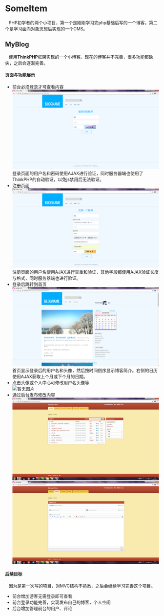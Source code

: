 # SomeItem
    PHP初学者的两个小项目，第一个是刚刚学习完php基础后写的一个博客，第二个是学习面向对象思想后实现的一个CMS。

## MyBlog
    使用**ThinkPHP**框架实现的一个小博客。现在的博客并不完善，很多功能都缺失，之后会逐渐完善。

#### 页面与功能展示
* 前台必须登录才可查看内容  
![](https://github.com/Anselst/SomeItem/blob/master/MyBlog/Sample_Pictures/front_login.png "login")  
登录页面的用户名和密码使用AJAX进行验证，同时服务器端也使用了ThinkPHP的自动验证，以免js禁用后无法验证。  
* 注册页面  
![register](https://github.com/Anselst/SomeItem/blob/master/MyBlog/Sample_Pictures/front_reg.png "register")
注册页面的用户名使用AJAX进行查重和验证，其他字段都使用AJAX验证长度与格式，同时服务器端也进行验证。  
* 登录后跳转到首页  
![index](https://github.com/Anselst/SomeItem/blob/master/MyBlog/Sample_Pictures/front_index.png "index")
首页显示登录后的用户名和头像，然后按时间倒序显示博客简介。右侧的日历使用AJAX获取上个月或下个月的日期。  
* 点击头像或个人中心可修改用户名头像等  
![暂无图片]( "暂无图片")
* 通过后台发布修改内容  
![index](https://github.com/Anselst/SomeItem/blob/master/MyBlog/Sample_Pictures/admin_index.png "index")
![add](https://github.com/Anselst/SomeItem/blob/master/MyBlog/Sample_Pictures/admin_add.png "add")

#### 后续目标
    因为是第一次写的项目，对MVC结构不熟悉，之后会继续学习完善这个项目。
* 前台增加游客无需登录即可查看
* 前台登录功能完善，实现发布自己的博客，个人空间
* 后台增加管理前台的用户、评论

